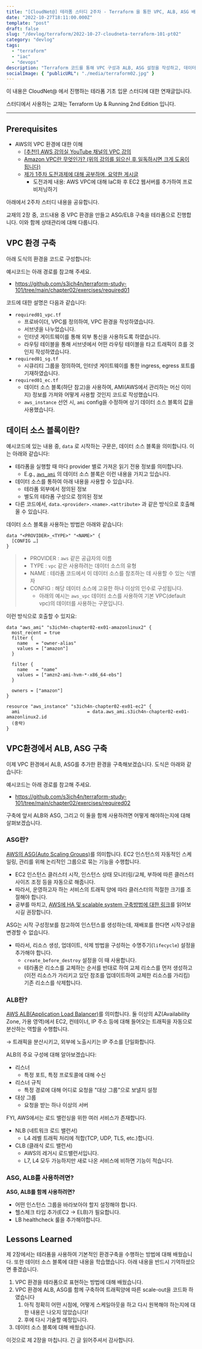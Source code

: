 ```yaml
---
title: "[CloudNet@] 테라폼 스터디 2주차 - Terraform 을 통한 VPC, ALB, ASG 배포 실습"
date: "2022-10-27T18:11:00.000Z"
template: "post"
draft: false
slug: "/devlog/terraform/2022-10-27-cloudneta-terraform-101-pt02"
category: "devlog"
tags:
  - "terraform"
  - "iac"
  - "devops"
description: "Terraform 코드를 통해 VPC 구성과 ALB, ASG 설정을 작성하고, 데이터 소스 블록에 대해 학습합니다."
socialImage: { "publicURL": "./media/terraform02.jpg" }
---
```


이 내용은 CloudNet@ 에서 진행하는 테라폼 기초 입문 스터디에 대한 연재글입니다.

스터디에서 사용하는 교재는 Terraform Up & Running 2nd Edition 입니다.

---

## Prerequisites

- AWS의 VPC 환경에 대한 이해
  - [[추천!] AWS 강의실 YouTube 채널의 VPC 강의](https://www.youtube.com/watch?v=FeYagEibtPE)
  - [Amazon VPC란 무엇인가? (위의 강의를 읽으신 후 일독하시면 크게 도움이 됩니다)](https://docs.aws.amazon.com/ko_kr/vpc/latest/userguide/what-is-amazon-vpc.html)
  - [제가 1주차 도전과제에 대해 공부하며, 요약한 게시글](https://github.com/s3ich4n/terraform-study-101/blob/main/chapter01/exercises/challenge01/README.md)
    - 도전과제 내용: AWS VPC에 대해 IaC화 후 EC2 웹서버를 추가하여 프로비저닝하기

아래에서 2주차 스터디 내용을 공유합니다.

교재의 2장 중, 코드내용 중 VPC 환경을 만들고 ASG/ELB 구축을 테라폼으로 진행합니다. 이와 함께 상태관리에 대해 다룹니다.

## VPC 환경 구축

아래 도식의 환경을 코드로 구성합니다:

예시코드는 아래 경로를 참고해 주세요.

- https://github.com/s3ich4n/terraform-study-101/tree/main/chapter02/exercises/required01

코드에 대한 설명은 다음과 같습니다:

- `required01_vpc.tf`
  - 프로바이더, VPC를 정의하여, VPC 환경을 작성하였습니다.
  - 서브넷을 나누었습니다.
  - 인터넷 게이트웨이를 통해 외부 통신을 사용하도록 하였습니다.
  - 라우팅 테이블을 통해 서브넷에서 어떤 라우팅 테이블을 타고 트래픽이 흐를 것인지 작성하였습니다.
- `required01_sg.tf`
  - 시큐리티 그룹을 정의하여, 인터넷 게이트웨이를 통한 ingress, egress 포트를 기재하였습니다.
- `required01_ec.tf`
  - 데이터 소스 블록(하단 참고)을 사용하여, AMI(AWS에서 관리하는 머신 이미지) 정보를 가져와 어떻게 사용할 것인지 코드로 작성했습니다.
  - `aws_instance` 선언 시, `ami` config을 수정하며 상기 데이터 소스 블록의 값을 사용했습니다.

## 데이터 소스 블록이란?

예시코드에 있는 내용 중, `data` 로 시작하는 구문은, 데이터 소스 블록을 의미합니다. 이는 아래와 같습니다:

- 테라폼을 실행할 때 마다 provider 별로 가져온 읽기 전용 정보를 의미합니다.
  - E.g., [`aws_ami`](https://registry.terraform.io/providers/hashicorp/aws/latest/docs/data-sources/ami) 의 데이터 소스 블록은 이런 내용을 가지고 있습니다.
- 데이터 소스를 통하여 아래 내용을 사용할 수 있습니다.
  - 테라폼 외부에서 정의된 정보
  - 별도의 테라폼 구성으로 정의된 정보
- 다른 코드에서, `data.<provider>.<name>.<attribute>` 과 같은 방식으로 호출해올 수 있습니다.

데이터 소스 블록을 사용하는 방법은 아래와 같습니다:

```hcl
data "<PROVIDER>_<TYPE>" "<NAME>" {
  [CONFIG …]
}
```

> - PROVIDER : `aws` 같은 공급자의 이름
> - TYPE : `vpc` 같은 사용하려는 데이터 소스의 유형
> - NAME : 테라폼 코드에서 이 데이터 소스를 참조하는 데 사용할 수 있는 식별자
> - CONFIG : 해당 데이터 소스에 고유한 하나 이상의 인수로 구성됩니다.
>   - 아래의 예시는 `aws_vpc` 데이터 소스를 사용하여 기본 VPC(default vpc)의 데이터를 사용하는 구문입니다.

이런 방식으로 호출할 수 있지요:

```hcl
data "aws_ami" "s3ich4n-chapter02-ex01-amazonlinux2" {
  most_recent = true
  filter {
    name   = "owner-alias"
    values = ["amazon"]
  }

  filter {
    name   = "name"
    values = ["amzn2-ami-hvm-*-x86_64-ebs"]
  }

  owners = ["amazon"]
}

resource "aws_instance" "s3ich4n-chapter02-ex01-ec2" {
  ami                         = data.aws_ami.s3ich4n-chapter02-ex01-amazonlinux2.id
  (중략)
}
```

## VPC환경에서 ALB, ASG 구축

이제 VPC 환경에서 ALB, ASG를 추가한 환경을 구축해보겠습니다. 도식은 아래와 같습니다:

예시코드는 아래 경로를 참고해 주세요.

- https://github.com/s3ich4n/terraform-study-101/tree/main/chapter02/exercises/required02

구축에 앞서 ALB와 ASG, 그리고 이 둘을 함께 사용하려면 어떻게 해야하는지에 대해 살펴보겠습니다.

### ASG란?

[AWS의 ASG(Auto Scaling Groups)](https://docs.aws.amazon.com/autoscaling/ec2/userguide/auto-scaling-groups.html)를 의미합니다. EC2 인스턴스의 자동적인 스케일링, 관리를 위해 논리적인 그룹으로 묶는 기능을 수행합니다.

- EC2 인스턴스 클러스터 시작, 인스턴스 상태 모니터링/교체, 부하에 따른 클러스터 사이즈 조정 등을 자동으로 해줍니다.
- 따라서, 운영하고자 하는 서비스의 트래픽 양에 따라 클러스터의 적절한 크기를 조절해야 합니다.
- 공부를 마치고, [AWS에 HA 및 scalable system 구축방법에 대한 링크](https://www.airpair.com/aws/posts/building-a-scalable-web-app-on-amazon-web-services-p1)를 읽어보시길 권장합니다.

ASG는 시작 구성정보를 참고하여 인스턴스를 생성하는데, 재배포를 한다면 시작구성을 변경할 수 없습니다.

- 따라서, 리소스 생성, 업데이트, 삭제 방법을 구성하는 수명주기(`lifecycle`) 설정을 추가해야 합니다.
  - `create_before_destroy` 설정을 이 때 사용합니다.
  - 테라폼은 리소스를 교체하는 순서를 반대로 하여 교체 리소스를 먼저 생성하고(이전 리소스가 가리키고 있던 참조를 업데이트하여 교체한 리소스를 가리킴) 기존 리소스를 삭제합니다.

### ALB란?

[AWS ALB(Application Load Balancer)](https://docs.aws.amazon.com/ko_kr/elasticloadbalancing/latest/application/introduction.html)를 의미합니다. 둘 이상의 AZ(Availability Zone, 가용 영역)에서 EC2, 컨테이너, IP 주소 등에 대해 들어오는 트래픽을 자동으로 분산하는 역할을 수행합니다.

→ 트래픽을 분산시키고, 외부에 노출시키는 IP 주소를 단일화합니다.

ALB의 주요 구성에 대해 알아보겠습니다:

- 리스너
  - 특정 포트, 특정 프로토콜에 대해 수신
- 리스너 규칙
  - 특정 경로에 대해 어디로 요청을 "대상 그룹"으로 보낼지 설정
- 대상 그룹
  - 요청을 받는 하나 이상의 서버

FYI, AWS에서는 로드 밸런싱을 위한 여러 서비스가 존재합니다.

- NLB (네트워크 로드 밸런서)
  - L4 레벨 트래픽 처리에 적합(TCP, UDP, TLS, etc.)합니다.
- CLB (클래식 로드 밸런서)
  - AWS의 레거시 로드밸런서입니다.
  - L7, L4 모두 가능하지만 새로 나온 서비스에 비하면 기능이 적습니다.

### ASG, ALB를 사용하려면?

**ASG, ALB를 함께 사용하려면?**

- 어떤 인스턴스 그룹을 바라보아야 할지 설정해야 합니다.
- 헬스체크 타입 추가(EC2 → ELB)가 필요합니다.
- LB healthcheck 룰을 추가해야합니다.

## Lessons Learned

제 2장에서는 테라폼을 사용하여 기본적인 환경구축을 수행하는 방법에 대해 배웠습니다. 또한 데이터 소스 블록에 대한 내용을 학습했습니다. 아래 내용을 반드시 기억하셨으면 좋겠습니다.

1. VPC 환경을 테라폼으로 표현하는 방법에 대해 배웠습니다.
2. VPC 환경에 ALB, ASG를 함께 구축하여 트래픽양에 따른 scale-out을 코드화 하였습니다
   1. 아직 정확히 어떤 시점에, 어떻게 스케일아웃을 하고 다시 원복해야 하는지에 대한 내용은 나오지 않았습니다!
   2. 후에 다시 기술할 예정입니다.
3. 데이터 소스 블록에 대해 배웠습니다.

이것으로 제 2장을 마칩니다. 긴 글 읽어주셔서 감사합니다.
